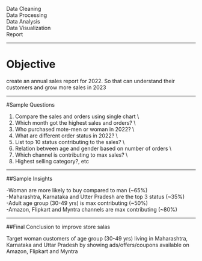 Data Cleaning \
Data Processing \
Data Analysis \
Data Visualization \
Report 

--------------------------------------------------------------------------------------------

# Objective 

create an annual sales report for 2022. So that can understand their customers and grow
more sales in 2023

--------------------------------------------------------------------------------------------

#Sample Questions 

1. Compare the sales and orders using single chart \
2. Which month got the highest sales and orders? \
3. Who purchased mote-men or woman in 2022? \
4. What are different order status in 2022? \
5. List top 10 status contributing to the sales? \
6. Relation between age and gender based on number of orders \
7. Which channel is contributing to max sales? \
8. Highest selling category?, etc 

--------------------------------------------------------------------------------------------

##Sample Insights

-Woman are more likely to buy compared to man (~65%) \
-Maharashtra, Karnataka and Utter Pradesh are the top 3 status (~35%) \
-Adult age group (30-49 yrs) is max contributing (~50%) \
-Amazon, Flipkart and Myntra channels are max contributing (~80%) 

--------------------------------------------------------------------------------------------

##Final Conclusion to improve store salas

Target woman customers of age group (30-49 yrs) living in Maharashtra, Karnataka and Uttar Pradesh by showing
ads/offers/coupons available on Amazon, Flipkart and Myntra
